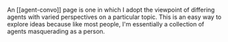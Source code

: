 An [[agent-convo]] page is one in which I adopt the viewpoint of differing agents with varied perspectives on a particular topic. This is an easy way to explore ideas because like most people, I'm essentially a collection of agents masquerading as a person.
